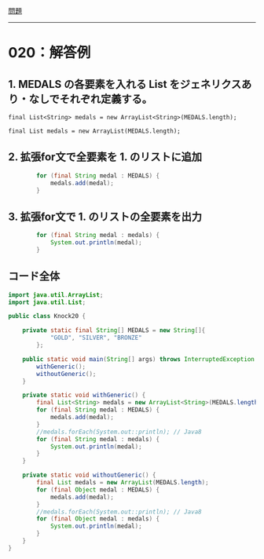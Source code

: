 [問題](../README.md)

***
# 020：解答例

## 1. MEDALS の各要素を入れる List をジェネリクスあり・なしでそれぞれ定義する。

```java:ジェネリクスあり
final List<String> medals = new ArrayList<String>(MEDALS.length);
```

```java:ジェネリクスなし
final List medals = new ArrayList(MEDALS.length);
```

## 2. 拡張for文で全要素を 1. のリストに追加

```java
        for (final String medal : MEDALS) {
            medals.add(medal);
        }
```

## 3. 拡張for文で 1. のリストの全要素を出力

```java
        for (final String medal : medals) {
            System.out.println(medal);
        }
```

## コード全体

```java:Knock20.java
import java.util.ArrayList;
import java.util.List;

public class Knock20 {

    private static final String[] MEDALS = new String[]{
            "GOLD", "SILVER", "BRONZE"
        };

    public static void main(String[] args) throws InterruptedException {
        withGeneric();
        withoutGeneric();
    }

    private static void withGeneric() {
        final List<String> medals = new ArrayList<String>(MEDALS.length);
        for (final String medal : MEDALS) {
            medals.add(medal);
        }
        //medals.forEach(System.out::println); // Java8
        for (final String medal : medals) {
            System.out.println(medal);
        }
    }

    private static void withoutGeneric() {
        final List medals = new ArrayList(MEDALS.length);
        for (final Object medal : MEDALS) {
            medals.add(medal);
        }
        //medals.forEach(System.out::println); // Java8
        for (final Object medal : medals) {
            System.out.println(medal);
        }
    }
}
```

